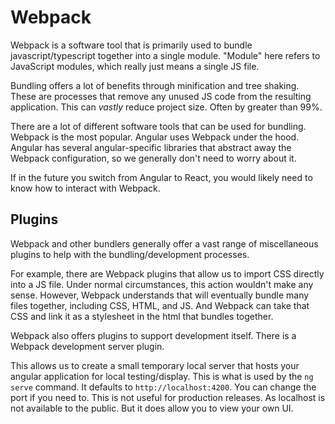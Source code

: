 # Webpack

Webpack is a software tool that is primarily used to bundle javascript/typescript together into a single module.
"Module" here refers to JavaScript modules, which really just means a single JS file.

Bundling offers a lot of benefits through minification and tree shaking. These are processes that remove any unused JS code from the resulting application. This can _vastly_ reduce project size. Often by greater than 99%.

There are a lot of different software tools that can be used for bundling. Webpack is the most popular.
Angular uses Webpack under the hood. Angular has several angular-specific libraries that abstract away the Webpack configuration, so we generally don't need to worry about it.

If in the future you switch from Angular to React, you would likely need to know how to interact with Webpack.

## Plugins

Webpack and other bundlers generally offer a vast range of miscellaneous plugins to help with the bundling/development processes.

For example, there are Webpack plugins that allow us to import CSS directly into a JS file.
Under normal circumstances, this action wouldn't make any sense.
However, Webpack understands that will eventually bundle many files together, including CSS, HTML, and JS.
And Webpack can take that CSS and link it as a stylesheet in the html that bundles together.

Webpack also offers plugins to support development itself. There is a Webpack development server plugin.

This allows us to create a small temporary local server that hosts your angular application for local testing/display.
This is what is used by the `ng serve` command. It defaults to `http://localhost:4200`. You can change the port if you need to.
This is not useful for production releases. As localhost is not available to the public. But it does allow you to view your own UI.